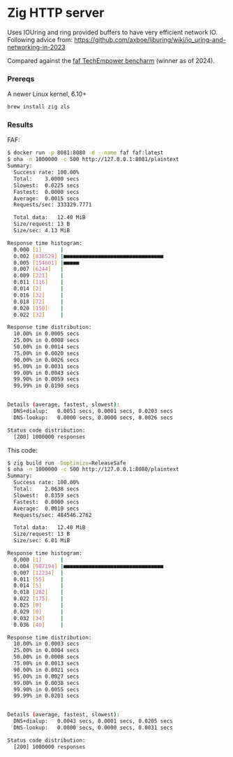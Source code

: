 # Zig HTTP server

Uses IOUring and ring provided buffers to have very efficient network IO.
Following advice from: https://github.com/axboe/liburing/wiki/io_uring-and-networking-in-2023

Compared against the [faf TechEmpower bencharm](https://github.com/TechEmpower/FrameworkBenchmarks/tree/b76dbf54842a6fb9c4f7ae49e12206d80b73339f/frameworks/Rust/faf) (winner as of 2024).

### Prereqs

A newer Linux kernel, 6.10+

```sh
brew install zig zls
```

### Results

FAF:

```sh
$ docker run -p 8081:8080 -d --name faf faf:latest
$ oha -n 1000000 -c 500 http://127.0.0.1:8081/plaintext
Summary:
  Success rate:	100.00%
  Total:	3.0000 secs
  Slowest:	0.0225 secs
  Fastest:	0.0000 secs
  Average:	0.0015 secs
  Requests/sec:	333329.7771

  Total data:	12.40 MiB
  Size/request:	13 B
  Size/sec:	4.13 MiB

Response time histogram:
  0.000 [1]      |
  0.002 [838529] |■■■■■■■■■■■■■■■■■■■■■■■■■■■■■■■■
  0.005 [154601] |■■■■■
  0.007 [6244]   |
  0.009 [221]    |
  0.011 [116]    |
  0.014 [2]      |
  0.016 [32]     |
  0.018 [72]     |
  0.020 [150]    |
  0.022 [32]     |

Response time distribution:
  10.00% in 0.0005 secs
  25.00% in 0.0008 secs
  50.00% in 0.0014 secs
  75.00% in 0.0020 secs
  90.00% in 0.0026 secs
  95.00% in 0.0031 secs
  99.00% in 0.0043 secs
  99.90% in 0.0059 secs
  99.99% in 0.0190 secs


Details (average, fastest, slowest):
  DNS+dialup:	0.0051 secs, 0.0001 secs, 0.0203 secs
  DNS-lookup:	0.0000 secs, 0.0000 secs, 0.0026 secs

Status code distribution:
  [200] 1000000 responses
```

This code:

```sh
$ zig build run -Doptimize=ReleaseSafe
$ oha -n 1000000 -c 500 http://127.0.0.1:8080/plaintext
Summary:
  Success rate:	100.00%
  Total:	2.0638 secs
  Slowest:	0.0359 secs
  Fastest:	0.0000 secs
  Average:	0.0010 secs
  Requests/sec:	484546.2762

  Total data:	12.40 MiB
  Size/request:	13 B
  Size/sec:	6.01 MiB

Response time histogram:
  0.000 [1]      |
  0.004 [987194] |■■■■■■■■■■■■■■■■■■■■■■■■■■■■■■■■
  0.007 [12234]  |
  0.011 [55]     |
  0.014 [5]      |
  0.018 [262]    |
  0.022 [175]    |
  0.025 [0]      |
  0.029 [0]      |
  0.032 [34]     |
  0.036 [40]     |

Response time distribution:
  10.00% in 0.0003 secs
  25.00% in 0.0004 secs
  50.00% in 0.0008 secs
  75.00% in 0.0013 secs
  90.00% in 0.0021 secs
  95.00% in 0.0027 secs
  99.00% in 0.0038 secs
  99.90% in 0.0055 secs
  99.99% in 0.0201 secs


Details (average, fastest, slowest):
  DNS+dialup:	0.0043 secs, 0.0001 secs, 0.0205 secs
  DNS-lookup:	0.0000 secs, 0.0000 secs, 0.0031 secs

Status code distribution:
  [200] 1000000 responses
```
